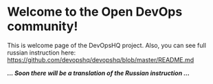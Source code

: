 Welcome to the Open DevOps community!
=====================================
This is welcome page of the DevOpsHQ project.
Also, you can see full russian instruction here: https://github.com/devopshq/devopshq/blob/master/README.md


***... Soon there will be a translation of the Russian instruction ...***